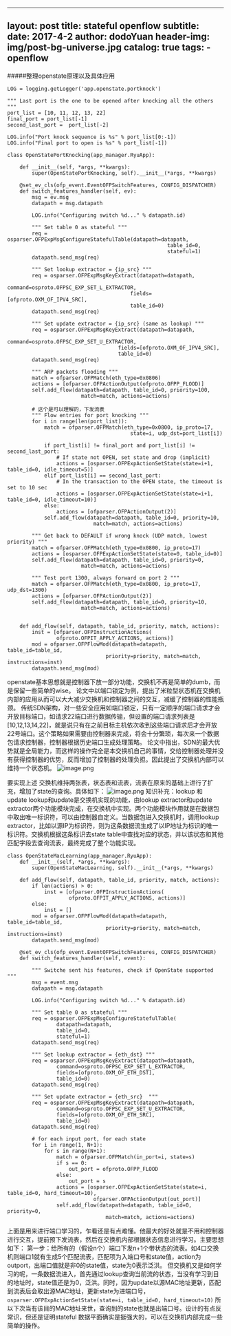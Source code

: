 
---
layout:     post
title:      stateful openflow
subtitle:
date:       2017-4-2
author:     dodoYuan
header-img: img/post-bg-universe.jpg
catalog: true
tags:
    - openflow
---

#####整理openstate原理以及具体应用

```
LOG = logging.getLogger('app.openstate.portknock')

""" Last port is the one to be opened after knocking all the others """
port_list = [10, 11, 12, 13, 22]
final_port = port_list[-1]
second_last_port =  port_list[-2]

LOG.info("Port knock sequence is %s" % port_list[0:-1])
LOG.info("Final port to open is %s" % port_list[-1])

class OpenStatePortKnocking(app_manager.RyuApp):

    def __init__(self, *args, **kwargs):
		super(OpenStatePortKnocking, self).__init__(*args, **kwargs)

	@set_ev_cls(ofp_event.EventOFPSwitchFeatures, CONFIG_DISPATCHER)
	def switch_features_handler(self, ev):
		msg = ev.msg
		datapath = msg.datapath

		LOG.info("Configuring switch %d..." % datapath.id)

		""" Set table 0 as stateful """
		req = osparser.OFPExpMsgConfigureStatefulTable(datapath=datapath,
													table_id=0,
													stateful=1)
		datapath.send_msg(req)

		""" Set lookup extractor = {ip_src} """
		req = osparser.OFPExpMsgKeyExtract(datapath=datapath,
										command=osproto.OFPSC_EXP_SET_L_EXTRACTOR,
										fields=[ofproto.OXM_OF_IPV4_SRC],
										table_id=0)
		datapath.send_msg(req)

		""" Set update extractor = {ip_src} (same as lookup) """
		req = osparser.OFPExpMsgKeyExtract(datapath=datapath,
									command=osproto.OFPSC_EXP_SET_U_EXTRACTOR,
									fields=[ofproto.OXM_OF_IPV4_SRC],
									table_id=0)
		datapath.send_msg(req)

		""" ARP packets flooding """
		match = ofparser.OFPMatch(eth_type=0x0806)
		actions = [ofparser.OFPActionOutput(ofproto.OFPP_FLOOD)]
		self.add_flow(datapath=datapath, table_id=0, priority=100,
						match=match, actions=actions)

		# 这个是可以理解的，下发流表
		""" Flow entries for port knocking """
		for i in range(len(port_list)):
			match = ofparser.OFPMatch(eth_type=0x0800, ip_proto=17,
										state=i, udp_dst=port_list[i])

			if port_list[i] != final_port and port_list[i] != second_last_port:
				# If state not OPEN, set state and drop (implicit)
				actions = [osparser.OFPExpActionSetState(state=i+1, table_id=0, idle_timeout=5)]
			elif port_list[i] == second_last_port:
				# In the transaction to the OPEN state, the timeout is set to 10 sec
				actions = [osparser.OFPExpActionSetState(state=i+1, table_id=0, idle_timeout=10)]
			else:
				actions = [ofparser.OFPActionOutput(2)]
			self.add_flow(datapath=datapath, table_id=0, priority=10,
							match=match, actions=actions)

		""" Get back to DEFAULT if wrong knock (UDP match, lowest priority) """
		match = ofparser.OFPMatch(eth_type=0x0800, ip_proto=17)
		actions = [osparser.OFPExpActionSetState(state=0, table_id=0)]
		self.add_flow(datapath=datapath, table_id=0, priority=0,
						match=match, actions=actions)

		""" Test port 1300, always forward on port 2 """
		match = ofparser.OFPMatch(eth_type=0x0800, ip_proto=17, udp_dst=1300)
		actions = [ofparser.OFPActionOutput(2)]
		self.add_flow(datapath=datapath, table_id=0, priority=10,
						match=match, actions=actions)


	def add_flow(self, datapath, table_id, priority, match, actions):
		inst = [ofparser.OFPInstructionActions(
				ofproto.OFPIT_APPLY_ACTIONS, actions)]
		mod = ofparser.OFPFlowMod(datapath=datapath, table_id=table_id,
								priority=priority, match=match, instructions=inst)
		datapath.send_msg(mod)
```
openstate基本思想就是控制器下放一部分功能，交换机不再是简单的dumb，而是保留一些简单的wise。
论文中以端口锁定为例，提出了米粒型状态机在交换机内部的应用从而可以大大减少交换机和控制器之间的交互，减缓了控制器的性能瓶颈。
传统SDN架构，对一些安全应用如端口锁定，只有一定顺序的端口请求才会开放目标端口，如请求22端口进行数据传输，但设置的端口请求列表是[10,12,13,14,22]，就是说只有在之前目标主机依次收到这些端口请求后才会开放22号端口。这个策略如果需要由控制器来完成，将会十分繁琐，每次来一个数据包请求控制器，控制器根据历史端口生成处理策略。
论文中指出，SDN的最大优势就是全局能力，而这样的操作完全是本交换机自己的事情，交给控制器处理并没有获得控制器的优势，反而增加了控制器的处理负担。因此提出了交换机内部可以维持一个状态机。
![image.png](http://upload-images.jianshu.io/upload_images/3635313-71e1fdb0706c4884.png?imageMogr2/auto-orient/strip%7CimageView2/2/w/1240)

要实现上述
交换机维持两张表，状态表和流表，流表在原来的基础上进行了扩充，增加了state的查询。具体如下：
![image.png](http://upload-images.jianshu.io/upload_images/3635313-904383edba136ecb.png?imageMogr2/auto-orient/strip%7CimageView2/2/w/1240)
知识补充：lookup 和 update
lookup和update是交换机实现的功能，由lookup extractor和update extractor两个功能模块完成，在交换机中实现。两个功能模块作用就是在数据包中取出唯一标识符，可以由控制器自定义。当数据包进入交换机时，调用lookup extractor，比如以源IP为标识符，则为这条数据流生成了以IP地址为标识的唯一标识符。交换机根据这条标识去state table中查找对应的状态，并以该状态和其他匹配字段去查询流表，最终完成了整个功能实现。

```
class OpenStateMacLearning(app_manager.RyuApp):
    def __init__(self, *args, **kwargs):
		super(OpenStateMacLearning, self).__init__(*args, **kwargs)

	def add_flow(self, datapath, table_id, priority, match, actions):
		if len(actions) > 0:
			inst = [ofparser.OFPInstructionActions(
					ofproto.OFPIT_APPLY_ACTIONS, actions)]
		else:
			inst = []
		mod = ofparser.OFPFlowMod(datapath=datapath, table_id=table_id,
								priority=priority, match=match, instructions=inst)
		datapath.send_msg(mod)

	@set_ev_cls(ofp_event.EventOFPSwitchFeatures, CONFIG_DISPATCHER)
	def switch_features_handler(self, event):

		""" Switche sent his features, check if OpenState supported """
		msg = event.msg
		datapath = msg.datapath

		LOG.info("Configuring switch %d..." % datapath.id)

		""" Set table 0 as stateful """
		req = osparser.OFPExpMsgConfigureStatefulTable(
				datapath=datapath,
				table_id=0,
				stateful=1)
		datapath.send_msg(req)

		""" Set lookup extractor = {eth_dst} """
		req = osparser.OFPExpMsgKeyExtract(datapath=datapath,
				command=osproto.OFPSC_EXP_SET_L_EXTRACTOR,
				fields=[ofproto.OXM_OF_ETH_DST],
				table_id=0)
		datapath.send_msg(req)

		""" Set update extractor = {eth_src}  """
		req = osparser.OFPExpMsgKeyExtract(datapath=datapath,
				command=osproto.OFPSC_EXP_SET_U_EXTRACTOR,
				fields=[ofproto.OXM_OF_ETH_SRC],
				table_id=0)
		datapath.send_msg(req)

		# for each input port, for each state
		for i in range(1, N+1):
			for s in range(N+1):
				match = ofparser.OFPMatch(in_port=i, state=s)
				if s == 0:
					out_port = ofproto.OFPP_FLOOD
				else:
					out_port = s
				actions = [osparser.OFPExpActionSetState(state=i, table_id=0, hard_timeout=10),
							ofparser.OFPActionOutput(out_port)]
				self.add_flow(datapath=datapath, table_id=0, priority=0,
								match=match, actions=actions)
```
上面是用来进行端口学习的，乍看还是有点难懂。他最大的好处就是不用和控制器进行交互，提前预下发流表，然后在交换机内部根据状态信息进行学习。主要思想如下：
第一步：给所有的（假设n个）端口下发n+1个带状态的流表。如4口交换机则端口1就有生成5个匹配流表，匹配项为入端口号和state值，action为outport，出端口值就是非0的state值，state为0表示泛洪。
但交换机又是如何学习的呢，一条数据流进入，首先通过lookup查询当前流的状态，当没有学习到目的地址时，state值还是为0，泛洪。同时，因为update以源MAC地址更新，匹配到流表后会取出源MAC地址，更新state为进端口号，`osparser.OFPExpActionSetState(state=i, table_id=0, hard_timeout=10)`
所以下次当有该目的MAC地址来世，查询到的state也就是出端口号。设计的有点反常识，但还是证明stateful 数据平面确实是挺强大的，可以在交换机内部完成一些简单的操作。
